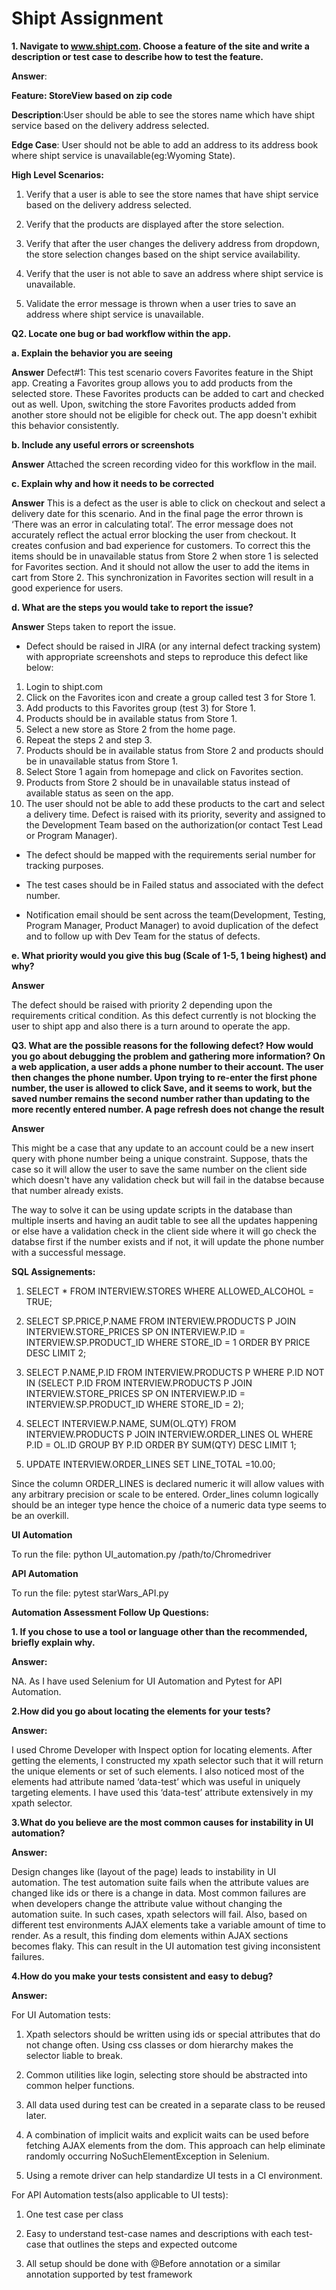 # Shipt Assignment
**1. Navigate to www.shipt.com. Choose a feature of the site and write a description or test
case to describe how to test the feature.**

**Answer**:

**Feature: StoreView based on zip code**

**Description**:User should be able to see the stores name which have shipt service based on the delivery address selected.

**Edge Case**: User should not be able to add an address to its address book where shipt service is unavailable(eg:Wyoming State).

**High Level Scenarios:**

1. Verify that a user is able to see the store names that have shipt service based on the delivery address selected.

2. Verify that the products are displayed after the store selection.

3. Verify that after the user changes the delivery address from dropdown, the store selection changes based on the shipt service availability. 

4. Verify that the user is not able to save an address where shipt service is unavailable.

5. Validate the error message is thrown when a user tries to save an address where shipt service is unavailable.

**Q2. Locate one bug or bad workflow within the app.**

**a. Explain the behavior you are seeing**

**Answer**
Defect#1:
This test scenario covers Favorites feature in the Shipt app. Creating a Favorites group allows you to add products from the selected store. These Favorites products can be added to cart and checked out as well. Upon, switching the store Favorites products added from another store should not be eligible for check out. The app doesn't exhibit this behavior consistently.

**b. Include any useful errors or screenshots**

**Answer**
Attached the screen recording video for this workflow in the mail.

**c. Explain why and how it needs to be corrected**

**Answer**
This is a defect as the user is able to click on checkout and select a delivery date for this scenario. And in the final page the error thrown is ‘There was an error in calculating total’. The error message does not accurately reflect the actual error blocking the user from checkout. It creates confusion and bad experience for customers. 
To correct this the items should be in unavailable status from Store 2 when store 1 is selected for Favorites section. And it should not allow the user to add the items in cart from Store 2. This synchronization in Favorites section will result in a good experience for users.

**d. What are the steps you would take to report the issue?**

**Answer**
Steps taken to report the issue.
* Defect should be raised in JIRA (or any internal defect tracking system) with appropriate screenshots and steps to reproduce this defect like below:

1. Login to shipt.com
2. Click on the Favorites icon and create a group called test 3 for Store 1.
3. Add products to this Favorites group (test 3) for Store 1.
4. Products should be in available status from Store 1.
5. Select a new store as Store 2 from the home page.
6. Repeat the steps 2 and step 3.
7. Products should be in available status from Store 2 and products should be in unavailable status from Store 1.
8. Select Store 1 again from homepage and click on Favorites section.
9. Products from Store 2 should be in unavailable status instead of available status as seen on the app.
10. The user should not be able to add these products to the cart and select a delivery time.
Defect is raised with its priority, severity and assigned to the Development Team based on the authorization(or contact Test Lead or Program Manager).

* The defect should be mapped with the requirements serial number for tracking purposes.

* The test cases should be in Failed status and associated with the defect number.

* Notification email should be sent across the team(Development, Testing, Program Manager, Product Manager) to avoid duplication of the defect and to follow up with Dev Team for the status of defects.

**e. What priority would you give this bug (Scale of 1-5, 1 being highest) and why?**

**Answer**

The defect should be raised with priority 2 depending upon the requirements critical condition. As this defect currently is not blocking the user to shipt app and also there is a turn around to operate the app.

**Q3. What are the possible reasons for the following defect? How would you go about
debugging the problem and gathering more information?
On a web application, a user adds a phone number to their account. The user
then changes the phone number. Upon trying to re-enter the first phone number,
the user is allowed to click Save, and it seems to work, but the saved number
remains the second number rather than updating to the more recently entered
number. A page refresh does not change the result**

**Answer**

This might be a case that any update to an account could be a new insert query with phone number being a unique constraint. Suppose, thats the case so it will allow the user to save the same number on the client side which doesn't have any validation check but will fail in the databse because that number already exists.

The way to solve it can be using update scripts in the database than multiple inserts and having an audit table to see all the updates happening or else have a validation check in the client side where it will go check the databse first if the number exists and if not, it will update the phone number with a successful message.

**SQL Assignements:**

1. SELECT * FROM INTERVIEW.STORES WHERE ALLOWED_ALCOHOL = TRUE;

2. SELECT SP.PRICE,P.NAME FROM INTERVIEW.PRODUCTS P JOIN INTERVIEW.STORE_PRICES SP ON INTERVIEW.P.ID = INTERVIEW.SP.PRODUCT_ID WHERE STORE_ID = 1 ORDER BY PRICE DESC LIMIT 2;

3. SELECT P.NAME,P.ID FROM INTERVIEW.PRODUCTS P WHERE P.ID NOT IN (SELECT P.ID FROM INTERVIEW.PRODUCTS P JOIN INTERVIEW.STORE_PRICES SP ON INTERVIEW.P.ID = INTERVIEW.SP.PRODUCT_ID WHERE STORE_ID = 2);

4. SELECT INTERVIEW.P.NAME, SUM(OL.QTY) FROM INTERVIEW.PRODUCTS P JOIN INTERVIEW.ORDER_LINES OL WHERE P.ID = OL.ID GROUP BY P.ID ORDER BY SUM(QTY) DESC LIMIT 1;

5. UPDATE INTERVIEW.ORDER_LINES SET LINE_TOTAL =10.00;

Since the column ORDER_LINES is declared numeric it will allow values with any arbitrary precision or scale to be entered. Order_lines column logically should be an integer type hence the choice of a numeric data type seems to be an overkill.

**UI Automation**

To run the file: python UI_automation.py /path/to/Chromedriver

**API Automation**

To run the file: pytest starWars_API.py

**Automation Assessment Follow Up Questions:**

**1. If you chose to use a tool or language other than the recommended, briefly explain why.**

**Answer:**

NA. As I have used Selenium for UI Automation and Pytest for API Automation.

**2.How did you go about locating the elements for your tests?**

**Answer:**

I used Chrome Developer with Inspect option for locating elements. After getting the elements, I constructed my xpath selector such that it will return the unique elements or set of such elements. I also noticed most of the elements had attribute named ‘data-test’ which was useful in uniquely targeting elements. I have used this ‘data-test’ attribute extensively in my xpath selector.

**3.What do you believe are the most common causes for instability in UI automation?**

**Answer:**

Design changes like (layout of the page) leads to instability in UI automation. The test automation suite fails when the attribute values are changed like ids or there is a change in data. Most common failures are when developers change the attribute value without changing the automation suite. In such cases, xpath selectors will fail.
Also, based on different test environments AJAX elements take a variable amount of time to render. As a result, this finding dom elements within AJAX sections becomes flaky. This can result in the UI automation test giving inconsistent failures.

**4.How do you make your tests consistent and easy to debug?**

**Answer:**

For UI Automation tests:

1. Xpath selectors should be written using ids or special attributes that do not change often. Using css classes or dom hierarchy makes the selector liable to break.

2. Common utilities like login, selecting store should be abstracted into common helper functions.

3. All data used during test can be created in a separate class to be reused later.

4. A combination of implicit waits and explicit waits can be used before fetching AJAX elements from the dom. This approach can help eliminate randomly occurring NoSuchElementException in Selenium.

5. Using a remote driver can help standardize UI tests in a CI environment.

For API Automation tests(also applicable to UI tests):

1. One test case per class

2. Easy to understand test-case names and descriptions with each test-case that outlines the steps and expected outcome

3. All setup should be done with @Before annotation or a similar annotation supported by test framework











